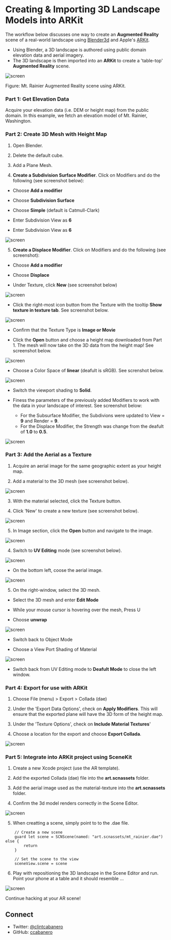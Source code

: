 # Creating & Importing 3D Landscape Models into ARKit

The workflow below discusses one way to create an __Augmented Reality__ scene of a real-world landscape using [Blender3d](https://www.blender.org) and Apple's [ARKit](https://developer.apple.com/arkit/). 

* Using Blender, a 3D landscape is authored using public domain elevation data and aerial imagery.  
* The 3D landscape is then imported into an __ARKit__ to create a 'table-top' __Augmented Reality__ scene.  

![screen](screenshots/AR_Mt_Rainier.gif)

Figure: Mt. Rainier Augmented Reality scene using ARKit.

### Part 1: Get Elevation Data

Acquire your elevation data (i.e. DEM or height map) from the public domain.  In this example, we fetch an elevation model of Mt. Rainier, Washington.

### Part 2: Create 3D Mesh with Height Map

1) Open Blender.

2) Delete the default cube.

3) Add a Plane Mesh.

4) __Create a Subdivision Surface Modifier__.  Click on Modifiers and do the following (see screenshot below): 

* Choose __Add a modifier__

* Choose __Subdivision Surface__

* Choose __Simple__ (default is Catmull-Clark)

* Enter Subdivision View as __6__

* Enter Subdivision View as __6__
	
![screen](screenshots/1.png)

5) __Create a Displace Modifier__.  Click on Modifiers and do the following (see screenshot):

* Choose __Add a modifier__

* Choose __Displace__

* Under Texture, click __New__ (see screenshot below)

![screen](screenshots/2.png)

* Click the right-most icon button from the Texture with the tooltip __Show texture in texture tab__. See screenshot below.

![screen](screenshots/3.png)

* Confirm that the Texture Type is __Image or Movie__

* Click the __Open__ button and choose a height map downloaded from Part 1.  The mesh will now take on the 3D data from the height map! See screenshot below.

![screen](screenshots/4.png)

* Choose a Color Space of __linear__ (deafult is sRGB).  See screnshot below.

![screen](screenshots/5.png)

* Switch the viewport shading to __Solid__.

* Finess the parameters of the previously added Modifiers to work with the data in your landscape of interest.  See screenshot below:
	* For the Subsurface Modifier, the Subdivions were updated to View = __9__ and Render = __9__.
	* For the Displace Modifier, the Strength was change from the deafult of __1.0__ to __0.5__.

![screen](screenshots/6.png)

### Part 3: Add the Aerial as a Texture

1) Acquire an aerial image for the same geographic extent as your height map.

2) Add a material to the 3D mesh (see screenshot below).

![screen](screenshots/7.png)

3) With the material selected, click the Texture button.

4) Click 'New' to create a new texture (see screenshot below).

![screen](screenshots/8.png)

5) In Image section, click the __Open__ button and navigate to the image.

![screen](screenshots/9.png)

4) Switch to __UV Editing__ mode (see screenshot below).

![screen](screenshots/10.png)

* On the bottom left, coose the aerial image.

![screen](screenshots/11.png)

5) On the right-window, select the 3D mesh.

* Select the 3D mesh and enter __Edit Mode__

* While your mouse cursor is hovering over the mesh, Press U

* Choose __unwrap__

![screen](screenshots/12.png)

* Switch back to Object Mode

* Choose a View Port Shading of Material

![screen](screenshots/13.png)

* Switch back from UV Editing mode to __Deafult Mode__ to close the left window.

### Part 4: Export for use with ARKit

1) Choose File (menu) > Export > Collada (dae)

2) Under the 'Export Data Options', check on __Apply Modifiers__.  This will ensure that the exported plane will have the 3D form of the height map.

3) Under the 'Texture Options', check on __Include Material Textures__'

4) Choose a location for the export and choose __Export Collada__.

![screen](screenshots/14.png)

### Part 5: Integrate into ARKit project using SceneKit

1) Create a new Xcode project (use the AR template).

2) Add the exported Collada (dae) file into the __art.scnassets__ folder. 

3) Add the aerial image used as the material-texture into the __art.scnassets__ folder.

4) Confirm the 3d model renders correctly in the Scene Editor.

![screen](screenshots/15.png)

5) When creatting a scene, simply point to to the .dae file.

````
	// Create a new scene
	guard let scene = SCNScene(named: "art.scnassets/mt_rainier.dae") else {
		return
	}
        
	// Set the scene to the view
	sceneView.scene = scene
````

6) Play with repositioning the 3D landscape in the Scene Editor and run.  Point your phone at a table and it should resemble ...

![screen](screenshots/tableTopAR_2.PNG)

Continue hacking at your AR scene!

## Connect

* Twitter: [@clintcabanero](http://twitter.com/clintcabanero)
* GitHub: [ccabanero](http:///github.com/ccabanero)
